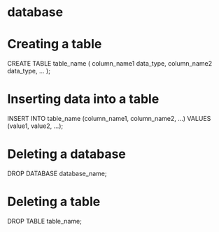 # database
# Creating a table

CREATE TABLE table_name (
  column_name1 data_type,
  column_name2 data_type,
  ...
);

# Inserting data into a table

INSERT INTO table_name (column_name1, column_name2, ...)
VALUES (value1, value2, ...);


# Deleting a database

DROP DATABASE database_name;


# Deleting a table

DROP TABLE table_name;

